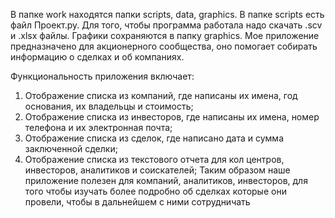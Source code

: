 В папке work находятся папки scripts, data, graphics. В папке scripts есть файл Проект.py. Для того, чтобы программа работала надо скачать .scv и .xlsx файлы. Графики сохраняются в папку graphics. 
Мое приложение предназначено для акционерного сообщества, оно помогает собирать информацию о сделках и об компаниях.

Функциональность приложения включает:

1.	Отображение списка из компаний, где написаны их имена, год основания, их владельцы и стоимость;
2.	 Отображение списка из инвесторов, где написаны их имена, номер телефона и их электронная почта;
3.	Отображение списка из сделок, где написано дата и сумма заключенной сделки;
4.	Отображение списка из текстового отчета для кол центров, инвесторов, аналитиков и соискателей;
Таким образом наше приложение полезен для компаний, аналитиков, инвесторов, для того чтобы изучать более подробно об сделках которые они провели, чтобы в дальнейшем с ними сотрудничать
